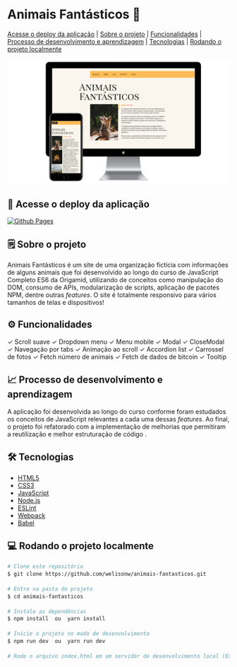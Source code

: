 # Animais Fantásticos 🦊
[Acesse o deploy da aplicação](#-acesse-o-deploy-da-aplicação) | [Sobre o projeto](#%EF%B8%8F-sobre-o-projeto) | [Funcionalidades](#%EF%B8%8F-funcionalidades) | [Processo de desenvolvimento e aprendizagem](#-processo-de-desenvolvimento-e-aprendizagem) | [Tecnologias](#%EF%B8%8F-tecnologias) | [Rodando o projeto localmente](#-rodando-o-projeto-localmente)

![Preview](/img/preview.png)

## 🔗 Acesse o deploy da aplicação
[![Github Pages](https://img.shields.io/badge/github%20pages-121013?style=for-the-badge&logo=github&logoColor=white)](https://welisonw.github.io/animais-fantasticos/)

## 🗒️ Sobre o projeto
Animais Fantásticos é um site de uma organização fictícia com informações de alguns animais que foi desenvolvido ao longo do curso de JavaScript Completo ES6 da Origamid, utilizando de conceitos como manipulação do DOM, consumo de APIs, modularização de scripts, aplicação de pacotes NPM, dentre outras _features_. O site é totalmente responsivo para vários tamanhos de telas e dispositivos!

## ⚙️ Funcionalidades
✓ Scroll suave
✓ Dropdown menu
✓ Menu mobile
✓ Modal
✓ CloseModal
✓ Navegação por tabs
✓ Animação ao scroll
✓ Accordion list
✓ Carrossel de fotos
✓ Fetch número de animais
✓ Fetch de dados de bitcoin
✓ Tooltip

## 📈 Processo de desenvolvimento e aprendizagem
A aplicação foi desenvolvida ao longo do curso conforme foram estudados os conceitos de JavaScript relevantes a cada uma dessas _features_. Ao final, o projeto foi refatorado com a implementação de melhorias que permitiram a reutilização e melhor estruturação de código .

## 🛠️ Tecnologias
- [HTML5](https://html.spec.whatwg.org/multipage/)
- [CSS3](https://www.w3.org/Style/CSS/Overview.en.html)
- [JavaScript](https://developer.mozilla.org/pt-BR/docs/Web/JavaScript)
- [Node.js](https://nodejs.org/en)
- [ESLint](https://eslint.org/)
- [Webpack](https://webpack.js.org/)
- [Babel](https://babeljs.io/)

## 💻 Rodando o projeto localmente
```bash
# Clone este repositório
$ git clone https://github.com/welisonw/animais-fantasticos.git

# Entre na pasta do projeto
$ cd animais-fantasticos

# Instale as dependências
$ npm install  ou  yarn install

# Inicie o projeto no modo de desenvolvimento
$ npm run dev  ou  yarn run dev

# Rode o arquivo index.html em um servidor de desenvolvimento local (Ex.: Live Server)
```
